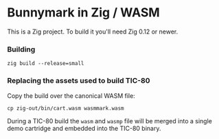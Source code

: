 # Bunnymark in Zig / WASM

This is a Zig project.  To build it you'll need Zig 0.12 or newer.

### Building

```
zig build --release=small
```

### Replacing the assets used to build TIC-80

Copy the build over the canonical WASM file:

```
cp zig-out/bin/cart.wasm wasmmark.wasm
```

During a TIC-80 build the `wasm` and `wasmp` file will be merged into a single demo cartridge and embedded into the TIC-80 binary.
